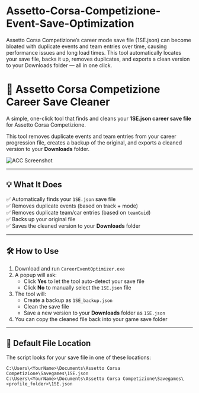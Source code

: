 # Assetto-Corsa-Competizione-Event-Save-Optimization
Assetto Corsa Competizione’s career mode save file (1SE.json) can become bloated with duplicate events and team entries over time, causing performance issues and long load times.  This tool automatically locates your save file, backs it up, removes duplicates, and exports a clean version to your Downloads folder — all in one click.

# 🏁 Assetto Corsa Competizione Career Save Cleaner

A simple, one-click tool that finds and cleans your **1SE.json career save file** for Assetto Corsa Competizione.

This tool removes duplicate events and team entries from your career progression file, creates a backup of the original, and exports a cleaned version to your **Downloads** folder.

![ACC Screenshot](https://i.imgur.com/W9sAjrO.png) <!-- Optional: Add your own banner image -->

---

## 💡 What It Does

✅ Automatically finds your `1SE.json` save file  
✅ Removes duplicate events (based on track + mode)  
✅ Removes duplicate team/car entries (based on `teamGuid`)  
✅ Backs up your original file  
✅ Saves the cleaned version to your **Downloads** folder

---

## 🛠 How to Use

1. Download and run `CareerEventOptimizer.exe`
2. A popup will ask:
   - Click **Yes** to let the tool auto-detect your save file
   - Click **No** to manually select the `1SE.json` file
3. The tool will:
   - Create a backup as `1SE_backup.json`
   - Clean the save file
   - Save a new version to your **Downloads** folder as `1SE.json`
4. You can copy the cleaned file back into your game save folder

---

## 📁 Default File Location

The script looks for your save file in one of these locations:

```plaintext
C:\Users\<YourName>\Documents\Assetto Corsa Competizione\Savegames\1SE.json
C:\Users\<YourName>\Documents\Assetto Corsa Competizione\Savegames\<profile_folder>\1SE.json

